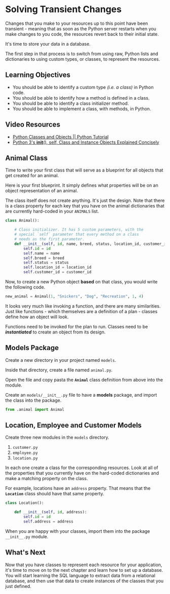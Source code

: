 # Solving Transient Changes

Changes that you make to your resources up to this point have been transient - meaning that as soon as the Python server restarts when you make changes to you code, the resources revert back to their initial state.

It's time to store your data in a database.

The first step in that process is to switch from using raw, Python lists and dictionaries to using custom types, or classes, to represent the resources.

## Learning Objectives

* You should be able to identify a custom type _(i.e. a class)_ in Python code.
* You should be able to identify how a method is defined in a class.
* You should be able to identify a class initializer method.
* You should be able to implement a class, with methods, in Python.

## Video Resources

* [Python Classes and Objects || Python Tutorial](https://www.youtube.com/watch?v=apACNr7DC_s)
* [Python 3's __init__(), self, Class and Instance Objects Explained Concisely](https://www.youtube.com/watch?v=AsafkCAJpJ0&t=177s)

## Animal Class

Time to write your first class that will serve as a blueprint for all objects that get created for an animal.

Here is your first blueprint. It simply defines what properties will be on an object representation of an animal.

The class itself does not create anything. It's just the design. Note that there is a class property for each key that you have on the animal dictionaries that are currently hard-coded in your `ANIMALS` list.

```py
class Animal():

    # Class initializer. It has 5 custom parameters, with the
    # special `self` parameter that every method on a class
    # needs as the first parameter.
    def __init__(self, id, name, breed, status, location_id, customer_id):
        self.id = id
        self.name = name
        self.breed = breed
        self.status = status
        self.location_id = location_id
        self.customer_id = customer_id
```

Now, to create a new Python object **based** on that class, you would write the following code.

```py
new_animal = Animal(1, "Snickers", "Dog", "Recreation", 1, 4)
```

It looks very much like invoking a function, and there are many similarities. Just like functions - which themselves are a definition of a plan - classes define how an object will look.

Functions need to be invoked for the plan to run. Classes need to be **_instantiated_** to create an object from its design.

## Models Package

Create a new directory in your project named `models`.

Inside that directory, create a file named `animal.py`.

Open the file and copy pasta the **`Animal`** class definition from above into the module.

Create an `models/__init__.py` file to have a **models** package, and import the class into the package.

```py
from .animal import Animal
```

## Location, Employee and Customer Models

Create three new modules in the `models` directory.

1. `customer.py`
1. `employee.py`
1. `location.py`

In each one create a class for the corresponding resources. Look at all of the properties that you currently have on the hard-coded dictionaries and make a matching property on the class.

For example, locations have an `address` property. That means that the **`Location`** class should have that same property.

```py
class Location():

    def __init__(self, id, address):
        self.id = id
        self.address = address
```

When you are happy with your classes, import them into the package `__init__.py` module.

## What's Next

Now that you have classes to represent each resource for your application, it's time to move on to the next chapter and learn how to set up a database. You will start learning the SQL language to extract data from a relational database, and then use that data to create instances of the classes that you just defined.
